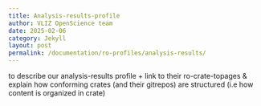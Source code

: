 ```yaml
---
title: Analysis-results-profile
author: VLIZ OpenScience team
date: 2025-02-06
category: Jekyll
layout: post
permalink: /documentation/ro-profiles/analysis-results/
---
```


to describe our analysis-results profile + link to their ro-crate-topages & explain how conforming crates (and their gitrepos) are structured (i.e how content is organized in crate)

